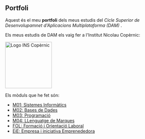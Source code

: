 ## Portfoli

Aquest és el meu **portfoli** dels meus estudis del *Cicle Superior de Desenvolupamnet d'Aplicacions Multiplataforma (DAM)* .

Els meus estudis de DAM els vaig fer a l'Institut Nicolau Copèrnic:

<img src="https://copernic.cat/images/logos/logo-header.png" width="150" alt="Logo INS Copèrnic">

Els mòduls que he fet són:
- [M01: Sistemes Informàtics](https://github.com/Jguijisa12/PORTAFOLIO/tree/main/MODULOS/MO1-SistemesInformatics)
- [M02: Bases de Dades](https://github.com/jguijisa12/Portfoli/tree/main/Moduls/M02-BasesDeDades)
- [M03: Programació](https://github.com/jguijisa12/Portfoli/tree/main/Moduls/M03-Programacio)
- [M04: LLenguatge de Marques](https://github.com/jguijisa12/Portfoli/tree/main/Moduls/M04-LlenguatgeDeMarques)
- [FOL: Formació i Orientació Laboral](https://github.com/jguijisa12/Portfoli/tree/main/Moduls/M12-FOL)
- [EiE: Empresa i iniciativa Emprenededora](https://github.com/jguijisa12/Portfoli/tree/main/Moduls/M13-EiE)
